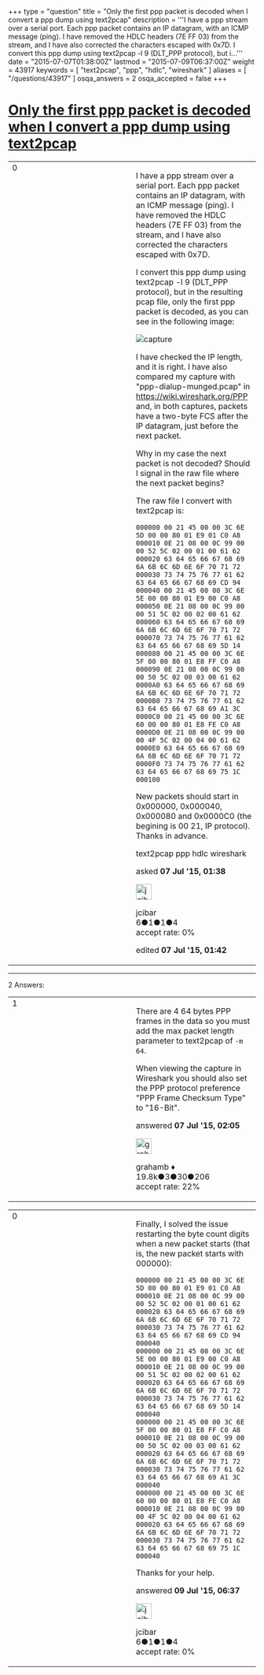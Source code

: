 +++
type = "question"
title = "Only the first ppp packet is decoded when I convert a ppp dump using text2pcap"
description = '''I have a ppp stream over a serial port. Each ppp packet contains an IP datagram, with an ICMP message (ping). I have removed the HDLC headers (7E FF 03) from the stream, and I have also corrected the characters escaped with 0x7D. I convert this ppp dump using text2pcap -l 9 (DLT_PPP protocol), but i...'''
date = "2015-07-07T01:38:00Z"
lastmod = "2015-07-09T06:37:00Z"
weight = 43917
keywords = [ "text2pcap", "ppp", "hdlc", "wireshark" ]
aliases = [ "/questions/43917" ]
osqa_answers = 2
osqa_accepted = false
+++

<div class="headNormal">

# [Only the first ppp packet is decoded when I convert a ppp dump using text2pcap](/questions/43917/only-the-first-ppp-packet-is-decoded-when-i-convert-a-ppp-dump-using-text2pcap)

</div>

<div id="main-body">

<div id="askform">

<table id="question-table" style="width:100%;"><colgroup><col style="width: 50%" /><col style="width: 50%" /></colgroup><tbody><tr class="odd"><td style="width: 30px; vertical-align: top"><div class="vote-buttons"><span id="post-43917-upvote" class="ajax-command post-vote up" rel="nofollow" title="I like this post (click again to cancel)"> </span><div id="post-43917-score" class="post-score" title="current number of votes">0</div><span id="post-43917-downvote" class="ajax-command post-vote down" rel="nofollow" title="I dont like this post (click again to cancel)"> </span> <span id="favorite-mark" class="ajax-command favorite-mark" rel="nofollow" title="mark/unmark this question as favorite (click again to cancel)"> </span><div id="favorite-count" class="favorite-count"></div></div></td><td><div id="item-right"><div class="question-body"><p>I have a ppp stream over a serial port. Each ppp packet contains an IP datagram, with an ICMP message (ping). I have removed the HDLC headers (7E FF 03) from the stream, and I have also corrected the characters escaped with 0x7D.</p><p>I convert this ppp dump using text2pcap -l 9 (DLT_PPP protocol), but in the resulting pcap file, only the first ppp packet is decoded, as you can see in the following image:</p><p><img src="http://oi58.tinypic.com/6fsfph.jpg" alt="capture" /></p><p>I have checked the IP length, and it is right. I have also compared my capture with "ppp-dialup-munged.pcap" in <a href="https://wiki.wireshark.org/PPP">https://wiki.wireshark.org/PPP</a> and, in both captures, packets have a two-byte FCS after the IP datagram, just before the next packet.</p><p>Why in my case the next packet is not decoded? Should I signal in the raw file where the next packet begins?</p><p>The raw file I convert with text2pcap is:</p><pre><code>000000 00 21 45 00 00 3C 6E 5D 00 00 80 01 E9 01 C0 A8 
000010 0E 21 08 00 0C 99 00 00 52 5C 02 00 01 00 61 62 
000020 63 64 65 66 67 68 69 6A 6B 6C 6D 6E 6F 70 71 72 
000030 73 74 75 76 77 61 62 63 64 65 66 67 68 69 CD 94 
000040 00 21 45 00 00 3C 6E 5E 00 00 80 01 E9 00 C0 A8 
000050 0E 21 08 00 0C 99 00 00 51 5C 02 00 02 00 61 62 
000060 63 64 65 66 67 68 69 6A 6B 6C 6D 6E 6F 70 71 72 
000070 73 74 75 76 77 61 62 63 64 65 66 67 68 69 5D 14 
000080 00 21 45 00 00 3C 6E 5F 00 00 80 01 E8 FF C0 A8 
000090 0E 21 08 00 0C 99 00 00 50 5C 02 00 03 00 61 62 
0000A0 63 64 65 66 67 68 69 6A 6B 6C 6D 6E 6F 70 71 72 
0000B0 73 74 75 76 77 61 62 63 64 65 66 67 68 69 A1 3C 
0000C0 00 21 45 00 00 3C 6E 60 00 00 80 01 E8 FE C0 A8 
0000D0 0E 21 08 00 0C 99 00 00 4F 5C 02 00 04 00 61 62 
0000E0 63 64 65 66 67 68 69 6A 6B 6C 6D 6E 6F 70 71 72 
0000F0 73 74 75 76 77 61 62 63 64 65 66 67 68 69 75 1C 
000100</code></pre><p>New packets should start in 0x000000, 0x000040, 0x000080 and 0x0000C0 (the begining is 00 21, IP protocol). Thanks in advance.</p></div><div id="question-tags" class="tags-container tags"><span class="post-tag tag-link-text2pcap" rel="tag" title="see questions tagged &#39;text2pcap&#39;">text2pcap</span> <span class="post-tag tag-link-ppp" rel="tag" title="see questions tagged &#39;ppp&#39;">ppp</span> <span class="post-tag tag-link-hdlc" rel="tag" title="see questions tagged &#39;hdlc&#39;">hdlc</span> <span class="post-tag tag-link-wireshark" rel="tag" title="see questions tagged &#39;wireshark&#39;">wireshark</span></div><div id="question-controls" class="post-controls"></div><div class="post-update-info-container"><div class="post-update-info post-update-info-user"><p>asked <strong>07 Jul '15, 01:38</strong></p><img src="https://secure.gravatar.com/avatar/650d241a03ae63cf616b958ffe420fab?s=32&amp;d=identicon&amp;r=g" class="gravatar" width="32" height="32" alt="jcibar&#39;s gravatar image" /><p><span>jcibar</span><br />
<span class="score" title="6 reputation points">6</span><span title="1 badges"><span class="badge1">●</span><span class="badgecount">1</span></span><span title="1 badges"><span class="silver">●</span><span class="badgecount">1</span></span><span title="4 badges"><span class="bronze">●</span><span class="badgecount">4</span></span><br />
<span class="accept_rate" title="Rate of the user&#39;s accepted answers">accept rate:</span> <span title="jcibar has no accepted answers">0%</span></p></img></div><div class="post-update-info post-update-info-edited"><p><span> edited <strong>07 Jul '15, 01:42</strong> </span></p></div></div><div id="comments-container-43917" class="comments-container"></div><div id="comment-tools-43917" class="comment-tools"></div><div class="clear"></div><div id="comment-43917-form-container" class="comment-form-container"></div><div class="clear"></div></div></td></tr></tbody></table>

------------------------------------------------------------------------

<div class="tabBar">

<span id="sort-top"></span>

<div class="headQuestions">

2 Answers:

</div>

</div>

<span id="43919"></span>

<div id="answer-container-43919" class="answer">

<table style="width:100%;"><colgroup><col style="width: 50%" /><col style="width: 50%" /></colgroup><tbody><tr class="odd"><td style="width: 30px; vertical-align: top"><div class="vote-buttons"><span id="post-43919-upvote" class="ajax-command post-vote up" rel="nofollow" title="I like this post (click again to cancel)"> </span><div id="post-43919-score" class="post-score" title="current number of votes">1</div><span id="post-43919-downvote" class="ajax-command post-vote down" rel="nofollow" title="I dont like this post (click again to cancel)"> </span></div></td><td><div class="item-right"><div class="answer-body"><p>There are 4 64 bytes PPP frames in the data so you must add the max packet length parameter to text2pcap of <code>-m 64</code>.</p><p>When viewing the capture in Wireshark you should also set the PPP protocol preference "PPP Frame Checksum Type" to "16-Bit".</p></div><div class="answer-controls post-controls"></div><div class="post-update-info-container"><div class="post-update-info post-update-info-user"><p>answered <strong>07 Jul '15, 02:05</strong></p><img src="https://secure.gravatar.com/avatar/d2a7e24ca66604c749c7c88c1da8ff78?s=32&amp;d=identicon&amp;r=g" class="gravatar" width="32" height="32" alt="grahamb&#39;s gravatar image" /><p><span>grahamb ♦</span><br />
<span class="score" title="19834 reputation points"><span>19.8k</span></span><span title="3 badges"><span class="badge1">●</span><span class="badgecount">3</span></span><span title="30 badges"><span class="silver">●</span><span class="badgecount">30</span></span><span title="206 badges"><span class="bronze">●</span><span class="badgecount">206</span></span><br />
<span class="accept_rate" title="Rate of the user&#39;s accepted answers">accept rate:</span> <span title="grahamb has 274 accepted answers">22%</span></p></div></div><div id="comments-container-43919" class="comments-container"></div><div id="comment-tools-43919" class="comment-tools"></div><div class="clear"></div><div id="comment-43919-form-container" class="comment-form-container"></div><div class="clear"></div></div></td></tr></tbody></table>

</div>

<span id="44007"></span>

<div id="answer-container-44007" class="answer answered-by-owner">

<table style="width:100%;"><colgroup><col style="width: 50%" /><col style="width: 50%" /></colgroup><tbody><tr class="odd"><td style="width: 30px; vertical-align: top"><div class="vote-buttons"><span id="post-44007-upvote" class="ajax-command post-vote up" rel="nofollow" title="I like this post (click again to cancel)"> </span><div id="post-44007-score" class="post-score" title="current number of votes">0</div><span id="post-44007-downvote" class="ajax-command post-vote down" rel="nofollow" title="I dont like this post (click again to cancel)"> </span></div></td><td><div class="item-right"><div class="answer-body"><p>Finally, I solved the issue restarting the byte count digits when a new packet starts (that is, the new packet starts with 000000):</p><pre><code>000000 00 21 45 00 00 3C 6E 5D 00 00 80 01 E9 01 C0 A8 
000010 0E 21 08 00 0C 99 00 00 52 5C 02 00 01 00 61 62 
000020 63 64 65 66 67 68 69 6A 6B 6C 6D 6E 6F 70 71 72 
000030 73 74 75 76 77 61 62 63 64 65 66 67 68 69 CD 94 
000040    
000000 00 21 45 00 00 3C 6E 5E 00 00 80 01 E9 00 C0 A8 
000010 0E 21 08 00 0C 99 00 00 51 5C 02 00 02 00 61 62 
000020 63 64 65 66 67 68 69 6A 6B 6C 6D 6E 6F 70 71 72 
000030 73 74 75 76 77 61 62 63 64 65 66 67 68 69 5D 14 
000040    
000000 00 21 45 00 00 3C 6E 5F 00 00 80 01 E8 FF C0 A8 
000010 0E 21 08 00 0C 99 00 00 50 5C 02 00 03 00 61 62 
000020 63 64 65 66 67 68 69 6A 6B 6C 6D 6E 6F 70 71 72 
000030 73 74 75 76 77 61 62 63 64 65 66 67 68 69 A1 3C 
000040
000000 00 21 45 00 00 3C 6E 60 00 00 80 01 E8 FE C0 A8 
000010 0E 21 08 00 0C 99 00 00 4F 5C 02 00 04 00 61 62 
000020 63 64 65 66 67 68 69 6A 6B 6C 6D 6E 6F 70 71 72 
000030 73 74 75 76 77 61 62 63 64 65 66 67 68 69 75 1C 
000040</code></pre><p>Thanks for your help.</p></div><div class="answer-controls post-controls"></div><div class="post-update-info-container"><div class="post-update-info post-update-info-user"><p>answered <strong>09 Jul '15, 06:37</strong></p><img src="https://secure.gravatar.com/avatar/650d241a03ae63cf616b958ffe420fab?s=32&amp;d=identicon&amp;r=g" class="gravatar" width="32" height="32" alt="jcibar&#39;s gravatar image" /><p><span>jcibar</span><br />
<span class="score" title="6 reputation points">6</span><span title="1 badges"><span class="badge1">●</span><span class="badgecount">1</span></span><span title="1 badges"><span class="silver">●</span><span class="badgecount">1</span></span><span title="4 badges"><span class="bronze">●</span><span class="badgecount">4</span></span><br />
<span class="accept_rate" title="Rate of the user&#39;s accepted answers">accept rate:</span> <span title="jcibar has no accepted answers">0%</span></p></div></div><div id="comments-container-44007" class="comments-container"></div><div id="comment-tools-44007" class="comment-tools"></div><div class="clear"></div><div id="comment-44007-form-container" class="comment-form-container"></div><div class="clear"></div></div></td></tr></tbody></table>

</div>

<div class="paginator-container-left">

</div>

</div>

</div>

